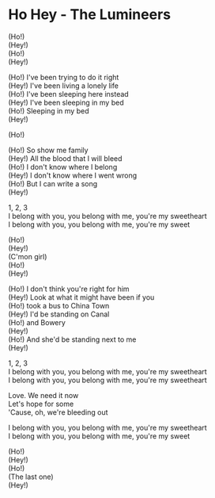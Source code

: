 # Ho Hey - The Lumineers

(Ho!)\
(Hey!)\
(Ho!)\
(Hey!)

(Ho!) I've been trying to do it right\
(Hey!) I've been living a lonely life\
(Ho!) I've been sleeping here instead\
(Hey!) I've been sleeping in my bed\
(Ho!) Sleeping in my bed\
(Hey!)

(Ho!)

(Ho!) So show me family\
(Hey!) All the blood that I will bleed\
(Ho!) I don't know where I belong\
(Hey!) I don't know where I went wrong\
(Ho!) But I can write a song\
(Hey!)

1, 2, 3\
I belong with you, you belong with me, you're my sweetheart\
I belong with you, you belong with me, you're my sweet

(Ho!)\
(Hey!)\
(C'mon girl)\
(Ho!)\
(Hey!)

(Ho!) I don't think you're right for him\
(Hey!) Look at what it might have been if you\
(Ho!) took a bus to China Town\
(Hey!) I'd be standing on Canal\
(Ho!) and Bowery\
(Hey!)\
(Ho!) And she'd be standing next to me\
(Hey!)

1, 2, 3\
I belong with you, you belong with me, you're my sweetheart\
I belong with you, you belong with me, you're my sweetheart

Love. We need it now\
Let's hope for some\
'Cause, oh, we're bleeding out

I belong with you, you belong with me, you're my sweetheart\
I belong with you, you belong with me, you're my sweet

(Ho!)\
(Hey!)\
(Ho!)\
(The last one)\
(Hey!)